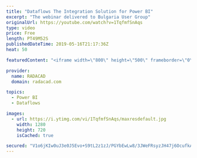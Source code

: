 ```yaml
---
title: "Dataflows The Integration Solution for Power BI"
excerpt: "The webinar delivered to Bulgaria User Group"
originalUrl: https://youtube.com/watch?v=1TqfmfSnAqs
type: video
price: Free
length: PT49M52S
publishedDateTime: 2019-05-16T21:17:36Z
heat: 50

featuredContent: "<iframe width=\"800\" height=\"500\" frameborder=\"0\" src=\"https://www.youtube.com/embed/1TqfmfSnAqs\" allow=\"accelerometer; autoplay; encrypted-media; gyroscope; picture-in-picture\" allowfullscreen></iframe>"

provider:
  name: RADACAD
  domain: radacad.com

topics:
  - Power BI
  - Dataflows

images:
  - url: https://i.ytimg.com/vi/1TqfmfSnAqs/maxresdefault.jpg
    width: 1280
    height: 720
    isCached: true

secured: "V1o6jKIw0uJ3e0J5Evo+S9tL2z1zJ/PGYbEwLw8/3JWeFRsyzJH47j6OcufkA9DShshi4a+st9r282RMAfRH641rEuesqsgdS+zlSzALdEUqFMVWj3JtSG1ss9v7DXCajL6sfwvBP5BOoqjFCuSZiMKz8/3GmkFziq/uJ1haqBLKhAEn6QrgktPpXjMSOC8w4gKd/cdMyiwpdaMeZDoAJhwjh4qkuygfpMP8L+RZQpa1Kdbx0wzpYab2AlX9Be2NMxr7cB53eSBciQahlkcIf5GeHNNbnQkLiWnVcxbZDfVWmiX/yIxI03Wzh3tFvN5riZv0u3C7PLiVZOLtmOwxJEJGObqAbViWSuGpVup0XHn97sBUa5BJ2xFjdj+n+K0CkAmVm6LcJt98sf5syPsNUqIoNdjBzk7GRcn2LJ1ayRY=;cpS0DmVp3222qaQHUJezNw=="
---
```


